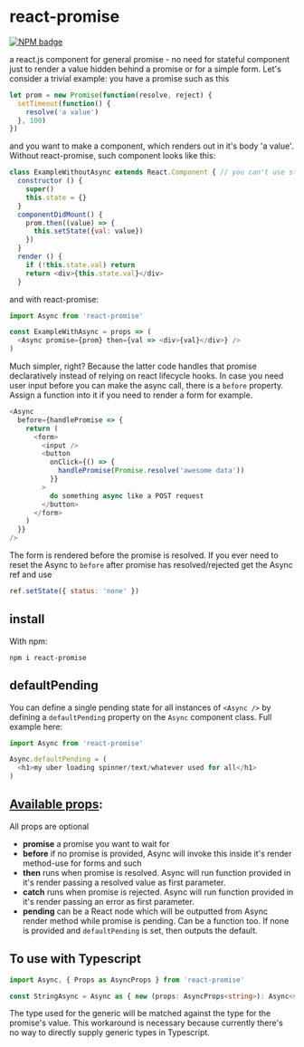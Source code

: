 # react-promise

[![NPM badge](https://nodei.co/npm/react-promise.png?downloads=true&downloadRank=true&stars=true)](https://nodei.co/npm/react-promise/)

a react.js component for general promise - no need for stateful component just to render a value hidden behind a promise or for a simple form.
Let's consider a trivial example: you have a promise such as this

```javascript
let prom = new Promise(function(resolve, reject) {
  setTimeout(function() {
    resolve('a value')
  }, 100)
})
```

and you want to make a component, which renders out in it's body 'a value'. Without react-promise, such component looks like this:

```javascript
class ExampleWithoutAsync extends React.Component { // you can't use stateless component because you need a state
  constructor () {
    super()
    this.state = {}
  }
  componentDidMount() {
    prom.then((value) => {
      this.setState({val: value})
    })
  }
  render () {
    if (!this.state.val) return
    return <div>{this.state.val}</div>
  }
```

and with react-promise:

```javascript
import Async from 'react-promise'

const ExampleWithAsync = props => (
  <Async promise={prom} then={val => <div>{val}</div>} />
)
```

Much simpler, right?
Because the latter code handles that promise declaratively instead of relying on react lifecycle hooks.
In case you need user input before you can make the async call, there is a `before` property. Assign a function into it if you need to render a form for example.

```javascript
<Async
  before={handlePromise => {
    return (
      <form>
        <input />
        <button
          onClick={() => {
            handlePromise(Promise.resolve('awesome data'))
          }}
        >
          do something async like a POST request
        </button>
      </form>
    )
  }}
/>
```

The form is rendered before the promise is resolved. If you ever need to reset the Async to `before` after promise has resolved/rejected get the Async ref and use

```javascript
ref.setState({ status: 'none' })
```

## install

With npm:

```
npm i react-promise
```

## defaultPending

You can define a single pending state for all instances of `<Async />` by defining a `defaultPending` property on the `Async` component class. Full example here:

```javascript
import Async from 'react-promise'

Async.defaultPending = (
  <h1>my uber loading spinner/text/whatever used for all</h1>
)
```

## [Available props](https://github.com/capaj/react-promise/blob/master/src/react-promise.js#L60):

All props are optional

* **promise** a promise you want to wait for
* **before** if no promise is provided, Async will invoke this inside it's render method-use for forms and such
* **then** runs when promise is resolved. Async will run function provided in it's render passing a resolved value as first parameter.
* **catch** runs when promise is rejected. Async will run function provided in it's render passing an error as first parameter.
* **pending** can be a React node which will be outputted from Async render method while promise is pending. Can be a function too. If none is provided and `defaultPending` is set, then outputs the default.

## To use with Typescript

```typescript
import Async, { Props as AsyncProps } from 'react-promise'

const StringAsync = Async as { new (props: AsyncProps<string>): Async<string> }
```

The type used for the generic will be matched against the type for the promise's value. This workaround is necessary because currently there's no way to directly supply generic types in Typescript.
